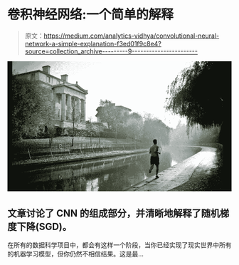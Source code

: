 # 卷积神经网络:一个简单的解释

> 原文：<https://medium.com/analytics-vidhya/convolutional-neural-network-a-simple-explanation-f3ed01f9c8e4?source=collection_archive---------9----------------------->

![](img/15177c634dafd395264d2e42e11f00ce.png)

## 文章讨论了 CNN 的组成部分，并清晰地解释了随机梯度下降(SGD)。

在所有的数据科学项目中，都会有这样一个阶段，当你已经实现了现实世界中所有的机器学习模型，但你仍然不相信结果。这是最…